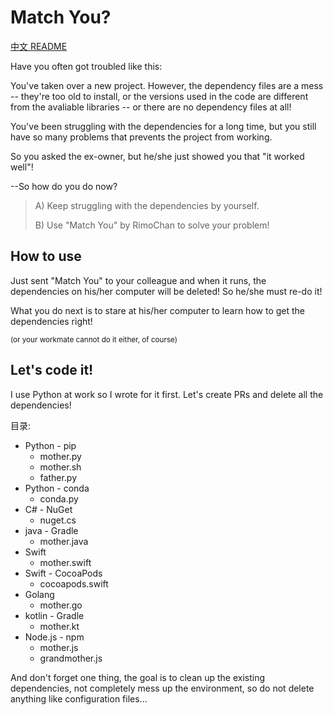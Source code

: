 # Match You?

[中文 README](README.md)

Have you often got troubled like this:

You've taken over a new project. However, the dependency files are a mess -- they're too old to install, or the versions used in the code are different from the avaliable libraries -- or there are no dependency files at all!

You've been struggling with the dependencies for a long time, but you still have so many problems that prevents the project from working.

So you asked the ex-owner, but he/she just showed you that "it worked well"!

--So how do you do now?


> A) Keep struggling with the dependencies by yourself.
> 
> B) Use "Match You" by RimoChan to solve your problem!


## How to use

Just sent "Match You" to your colleague and when it runs, the dependencies on his/her computer will be deleted! So he/she must re-do it!

What you do next is to stare at his/her computer to learn how to get the dependencies right!

<sub>(or your workmate cannot do it either, of course)</sub>


## Let's code it!

I use Python at work so I wrote for it first. Let's create PRs and delete all the dependencies!

目录:

- Python - pip
    - mother.py
    - mother.sh
    - father.py
- Python - conda
    - conda.py
- C# - NuGet
    - nuget.cs
- java - Gradle
    - mother.java
- Swift
    - mother.swift
- Swift - CocoaPods
    - cocoapods.swift
- Golang
    - mother.go
- kotlin - Gradle
    - mother.kt
- Node.js - npm
    - mother.js
    - grandmother.js

And don't forget one thing, the goal is to clean up the existing dependencies, not completely mess up the environment, so do not delete anything like configuration files...
